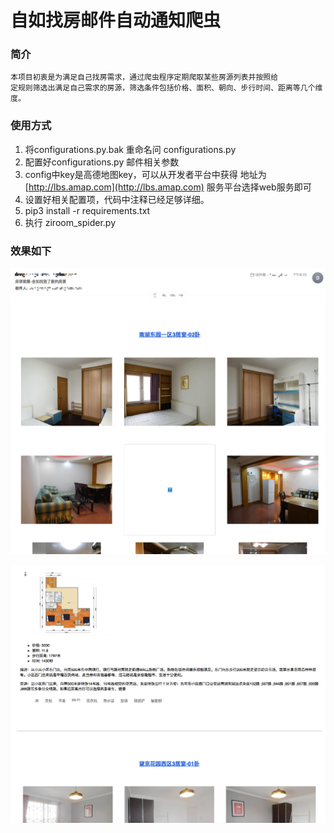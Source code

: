 # 自如找房邮件自动通知爬虫

### 简介
    本项目初衷是为满足自己找房需求，通过爬虫程序定期爬取某些房源列表并按照给
    定规则筛选出满足自己需求的房源，筛选条件包括价格、面积、朝向、步行时间、距离等几个维度。

### 使用方式
 1. 将configurations.py.bak 重命名问 configurations.py
 2. 配置好configurations.py 邮件相关参数
 3. config中key是高德地图key，可以从开发者平台中获得 地址为[http://lbs.amap.com](http://lbs.amap.com)
    服务平台选择web服务即可
 4. 设置好相关配置项，代码中注释已经足够详细。
 5. pip3 install -r requirements.txt
 6. 执行 ziroom_spider.py

### 效果如下
![ddd](art/pic01.png)

![ddd](art/pic02.png)

